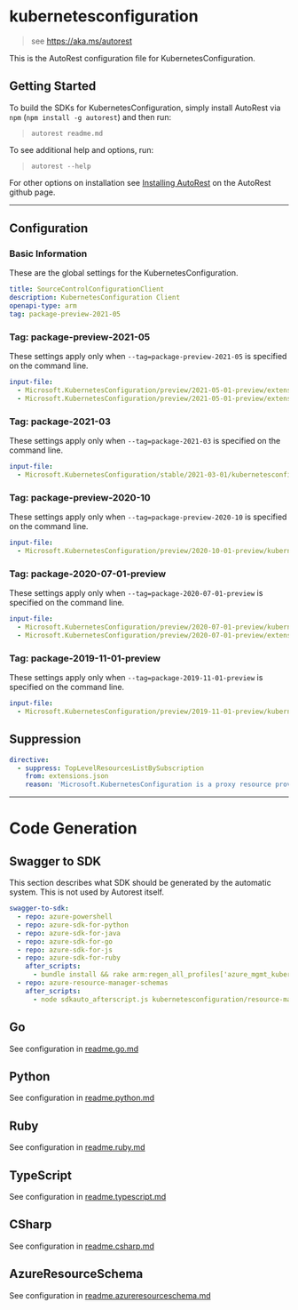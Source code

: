 # kubernetesconfiguration

> see https://aka.ms/autorest

This is the AutoRest configuration file for KubernetesConfiguration.

## Getting Started

To build the SDKs for KubernetesConfiguration, simply install AutoRest via `npm` (`npm install -g autorest`) and then run:

> `autorest readme.md`

To see additional help and options, run:

> `autorest --help`

For other options on installation see [Installing AutoRest](https://aka.ms/autorest/install) on the AutoRest github page.

---

## Configuration

### Basic Information

These are the global settings for the KubernetesConfiguration.

``` yaml
title: SourceControlConfigurationClient
description: KubernetesConfiguration Client
openapi-type: arm
tag: package-preview-2021-05
```


### Tag: package-preview-2021-05

These settings apply only when `--tag=package-preview-2021-05` is specified on the command line.

```yaml $(tag) == 'package-preview-2021-05'
input-file:
  - Microsoft.KubernetesConfiguration/preview/2021-05-01-preview/extensions.json
  - Microsoft.KubernetesConfiguration/preview/2021-05-01-preview/extensionTypes.json
```
### Tag: package-2021-03

These settings apply only when `--tag=package-2021-03` is specified on the command line.

``` yaml $(tag) == 'package-2021-03'
input-file:
  - Microsoft.KubernetesConfiguration/stable/2021-03-01/kubernetesconfiguration.json
```

### Tag: package-preview-2020-10

These settings apply only when `--tag=package-preview-2020-10` is specified on the command line.

``` yaml $(tag) == 'package-preview-2020-10'
input-file:
  - Microsoft.KubernetesConfiguration/preview/2020-10-01-preview/kubernetesconfiguration.json
```

### Tag: package-2020-07-01-preview

These settings apply only when `--tag=package-2020-07-01-preview` is specified on the command line.

``` yaml $(tag) == 'package-2020-07-01-preview'
input-file:
  - Microsoft.KubernetesConfiguration/preview/2020-07-01-preview/kubernetesconfiguration.json
  - Microsoft.KubernetesConfiguration/preview/2020-07-01-preview/extensions.json
```

### Tag: package-2019-11-01-preview

These settings apply only when `--tag=package-2019-11-01-preview` is specified on the command line.

``` yaml $(tag) == 'package-2019-11-01-preview'
input-file:
  - Microsoft.KubernetesConfiguration/preview/2019-11-01-preview/kubernetesconfiguration.json
```

## Suppression

``` yaml
directive:
  - suppress: TopLevelResourcesListBySubscription
    from: extensions.json
    reason: 'Microsoft.KubernetesConfiguration is a proxy resource provider under Microsoft.Kubernetes'
```

---

# Code Generation

## Swagger to SDK

This section describes what SDK should be generated by the automatic system.
This is not used by Autorest itself.

``` yaml $(swagger-to-sdk)
swagger-to-sdk:
  - repo: azure-powershell
  - repo: azure-sdk-for-python
  - repo: azure-sdk-for-java
  - repo: azure-sdk-for-go
  - repo: azure-sdk-for-js
  - repo: azure-sdk-for-ruby
    after_scripts:
      - bundle install && rake arm:regen_all_profiles['azure_mgmt_kubernetesconfiguration']
  - repo: azure-resource-manager-schemas
    after_scripts:
      - node sdkauto_afterscript.js kubernetesconfiguration/resource-manager
```

## Go

See configuration in [readme.go.md](./readme.go.md)

## Python

See configuration in [readme.python.md](./readme.python.md)

## Ruby

See configuration in [readme.ruby.md](./readme.ruby.md)

## TypeScript

See configuration in [readme.typescript.md](./readme.typescript.md)

## CSharp

See configuration in [readme.csharp.md](./readme.csharp.md)

## AzureResourceSchema

See configuration in [readme.azureresourceschema.md](./readme.azureresourceschema.md)
